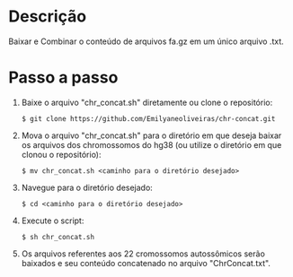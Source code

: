 # Descrição
Baixar e Combinar o conteúdo de arquivos fa.gz em um único arquivo .txt.
# Passo a passo
1. Baixe o arquivo "chr_concat.sh" diretamente ou clone o repositório:
   
    `$ git clone https://github.com/Emilyaneoliveiras/chr-concat.git`

2. Mova o arquivo "chr_concat.sh" para o diretório em que deseja baixar os arquivos dos chromossomos do hg38 (ou utilize o diretório em que clonou o repositório):
   
    `$ mv chr_concat.sh <caminho para o diretório desejado>`
   
3. Navegue para o diretório desejado:

   `$ cd <caminho para o diretório desejado>`

4. Execute o script:

   `$ sh chr_concat.sh`

5. Os arquivos referentes aos 22 cromossomos autossômicos serão baixados e seu conteúdo concatenado no arquivo "ChrConcat.txt".
